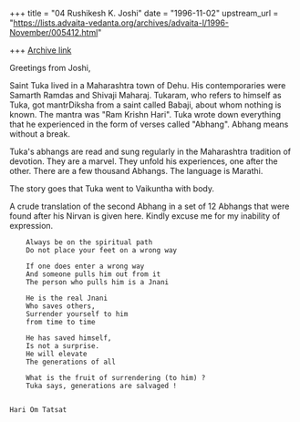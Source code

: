 +++
title = "04 Rushikesh K. Joshi"
date = "1996-11-02"
upstream_url = "https://lists.advaita-vedanta.org/archives/advaita-l/1996-November/005412.html"

+++
[Archive link](https://lists.advaita-vedanta.org/archives/advaita-l/1996-November/005412.html)

Greetings from Joshi,

Saint Tuka lived in a Maharashtra town of Dehu.
His contemporaries were Samarth Ramdas and Shivaji Maharaj.
Tukaram, who refers to himself as Tuka, got mantrDiksha from a saint
called Babaji, about whom nothing is known. The mantra was "Ram Krishn Hari".
Tuka wrote down everything that he experienced in the form of verses called
"Abhang". Abhang means without a break.

Tuka's abhangs are read and sung regularly in the Maharashtra tradition of
devotion. They are a marvel. They unfold his experiences, one after the other.
There are a few thousand Abhangs. The language is Marathi.

The story goes that Tuka went to Vaikuntha with body.

A crude translation of the second Abhang in a set of 12 Abhangs that
were found after his Nirvan is given here. Kindly excuse me for my inability
of expression.


        Always be on the spiritual path
        Do not place your feet on a wrong way

        If one does enter a wrong way
        And someone pulls him out from it
        The person who pulls him is a Jnani

        He is the real Jnani
        Who saves others,
        Surrender yourself to him
        from time to time

        He has saved himself,
        Is not a surprise.
        He will elevate
        The generations of all

        What is the fruit of surrendering (to him) ?
        Tuka says, generations are salvaged !

~~~~~~~~~~~~~~~~~~

Hari Om Tatsat

